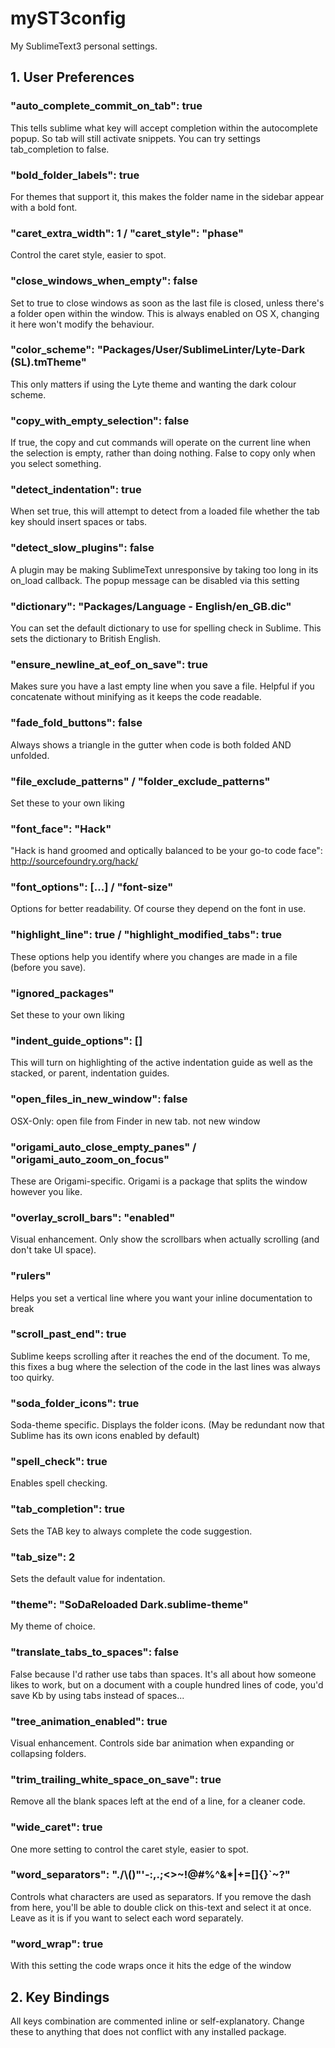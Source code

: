 myST3config
===========

My SublimeText3 personal settings.

## 1. User Preferences

### "auto_complete_commit_on_tab": true
This tells sublime what key will accept completion within the autocomplete popup. So tab will still activate snippets. You can try settings tab_completion to false.

### "bold_folder_labels": true
For themes that support it, this makes the folder name in the sidebar appear with a bold font.

### "caret_extra_width": 1 / "caret_style": "phase"
Control the caret style, easier to spot.

### "close_windows_when_empty": false
Set to true to close windows as soon as the last file is closed, unless there's a folder open within the window. This is always enabled on OS X, changing it here won't modify the behaviour.

### "color_scheme": "Packages/User/SublimeLinter/Lyte-Dark (SL).tmTheme"
This only matters if using the Lyte theme and wanting the dark colour scheme.

### "copy_with_empty_selection": false
If true, the copy and cut commands will operate on the current line when the selection is empty, rather than doing nothing. False to copy only when you select something.

### "detect_indentation": true
When set true, this will attempt to detect from a loaded file whether the tab key should insert spaces or tabs.

### "detect_slow_plugins": false
A plugin may be making SublimeText unresponsive by taking too long in its on_load callback. The popup message can be disabled via this setting

### "dictionary": "Packages/Language - English/en_GB.dic"
You can set the default dictionary to use for spelling check in Sublime. This sets the dictionary to British English.

### "ensure_newline_at_eof_on_save": true
Makes sure you have a last empty line when you save a file. Helpful if you concatenate without minifying as it keeps the code readable.

### "fade_fold_buttons": false
Always shows a triangle in the gutter when code is both folded AND unfolded.

### "file_exclude_patterns" / "folder_exclude_patterns"
Set these to your own liking

### "font_face": "Hack"
"Hack is hand groomed and optically balanced to be your go-to code face": http://sourcefoundry.org/hack/

### "font_options": [...] / "font-size"
Options for better readability. Of course they depend on the font in use.

### "highlight_line": true / "highlight_modified_tabs": true
These options help you identify where you changes are made in a file (before you save).

### "ignored_packages"
Set these to your own liking

### "indent_guide_options": []
This will turn on highlighting of the active indentation guide as well as the stacked, or parent, indentation guides.

### 	"open_files_in_new_window": false
OSX-Only: open file from Finder in new tab. not new window

### "origami_auto_close_empty_panes" / "origami_auto_zoom_on_focus"
These are Origami-specific. Origami is a package that splits the window however you like.

### "overlay_scroll_bars": "enabled"
Visual enhancement. Only show the scrollbars when actually scrolling (and don't take UI space).

### "rulers"
Helps you set a vertical line where you want your inline documentation to break

### "scroll_past_end": true
Sublime keeps scrolling after it reaches the end of the document. To me, this fixes a bug where the selection of the code in the last lines was always too quirky.

### "soda_folder_icons": true
Soda-theme specific. Displays the folder icons. (May be redundant now that Sublime has its own icons enabled by default)

### "spell_check": true
Enables spell checking.

### "tab_completion": true
Sets the TAB key to always complete the code suggestion.

### "tab_size": 2
Sets the default value for indentation.

### "theme": "SoDaReloaded Dark.sublime-theme"
My theme of choice.

### "translate_tabs_to_spaces": false
False because I'd rather use tabs than spaces. It's all about how someone likes to work, but on a document with a couple hundred lines of code, you'd save Kb by using tabs instead of spaces...

### "tree_animation_enabled": true
Visual enhancement. Controls side bar animation when expanding or collapsing folders.

### "trim_trailing_white_space_on_save": true
Remove all the blank spaces left at the end of a line, for a cleaner code.

### "wide_caret": true
One more setting to control the caret style, easier to spot.

### "word_separators": "./\\()\"'-:,.;<>~!@#%^&*|+=[]{}`~?"
Controls what characters are used as separators. If you remove the dash from here, you'll be able to double click on this-text and select it at once. Leave as it is if you want to select each word separately.

### "word_wrap": true
With this setting the code wraps once it hits the edge of the window



## 2. Key Bindings

All keys combination are commented inline or self-explanatory.
Change these to anything that does not conflict with any installed package.
